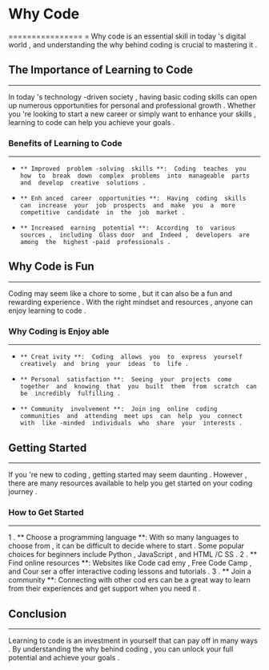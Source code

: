 #  Why  Code 
 ================ =
 Why  code  is  an  essential  skill  in  today 's  digital  world ,  and  understanding  the  why  behind  coding  is  crucial  to  mastering  it .

 ##  The  Importance  of  Learning  to  Code 
 -------------------------------- ------

 In  today 's  technology -driven  society ,  having  basic  coding  skills  can  open  up  numerous  opportunities  for  personal  and  professional  growth .  Whether  you 're  looking  to  start  a  new  career  or  simply  want  to  enhance  your  skills ,  learning  to  code  can  help  you  achieve  your  goals .

 ###  Benefits  of  Learning  to  Code 
 ---------------------------- ---

 *     ** Improved  problem -solving  skills **:  Coding  teaches  you  how  to  break  down  complex  problems  into  manageable  parts  and  develop  creative  solutions .
 *     ** Enh anced  career  opportunities **:  Having  coding  skills  can  increase  your  job  prospects  and  make  you  a  more  competitive  candidate  in  the  job  market .
 *     ** Increased  earning  potential **:  According  to  various  sources ,  including  Glass door  and  Indeed ,  developers  are  among  the  highest -paid  professionals .

 ##  Why  Code  is  Fun 
 ---------------- ---

 Coding  may  seem  like  a  chore  to  some ,  but  it  can  also  be  a  fun  and  rewarding  experience .  With  the  right  mindset  and  resources ,  anyone  can  enjoy  learning  to  code .

 ###  Why  Coding  is  Enjoy able 
 ---------------------------- -

 *     ** Creat ivity **:  Coding  allows  you  to  express  yourself  creatively  and  bring  your  ideas  to  life .
 *     ** Personal  satisfaction **:  Seeing  your  projects  come  together  and  knowing  that  you  built  them  from  scratch  can  be  incredibly  fulfilling .
 *     ** Community  involvement **:  Join ing  online  coding  communities  and  attending  meet ups  can  help  you  connect  with  like -minded  individuals  who  share  your  interests .

 ##  Getting  Started 
 ---------------- -

 If  you 're  new  to  coding ,  getting  started  may  seem  daunting .  However ,  there  are  many  resources  available  to  help  you  get  started  on  your  coding  journey .

 ###  How  to  Get  Started 
 ---------------- ------

 1 .    ** Choose  a  programming  language **:  With  so  many  languages  to  choose  from ,  it  can  be  difficult  to  decide  where  to  start .  Some  popular  choices  for  beginners  include  Python ,  JavaScript ,  and  HTML /C SS .
 2 .    ** Find  online  resources **:  Websites  like  Code cad emy ,  Free Code Camp ,  and  Cour ser a  offer  interactive  coding  lessons  and  tutorials .
 3 .    ** Join  a  community **:  Connecting  with  other  cod ers  can  be  a  great  way  to  learn  from  their  experiences  and  get  support  when  you  need  it .

 ##  Conclusion 
 ----------

 Learning  to  code  is  an  investment  in  yourself  that  can  pay  off  in  many  ways .  By  understanding  the  why  behind  coding ,  you  can  unlock  your  full  potential  and  achieve  your  goals .  